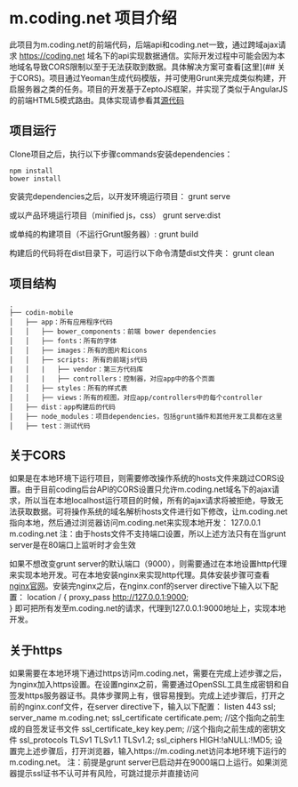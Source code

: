 # m.coding.net 项目介绍
此项目为m.coding.net的前端代码，后端api和coding.net一致，通过跨域ajax请求 https://coding.net 域名下的api实现数据通信。实际开发过程中可能会因为本地域名导致CORS限制以至于无法获取到数据。具体解决方案可查看[这里](## 关于CORS)。项目通过Yeoman生成代码模版，并可使用Grunt来完成类似构建，开启服务器之类的任务。项目的开发基于ZeptoJS框架，并实现了类似于AngularJS的前端HTML5模式路由。具体实现请参看其[源代码](app/scripts/router.coffee)

## 项目运行
Clone项目之后，执行以下步骤commands安装dependencies：

    npm install
    bower install
    
安装完dependencies之后，以开发环境运行项目：
    grunt serve

或以产品环境运行项目（minified js，css）
    grunt serve:dist
    
或单纯的构建项目（不运行Grunt服务器）:
    grunt build

构建后的代码将在dist目录下，可运行以下命令清楚dist文件夹：
    grunt clean
    
## 项目结构   
    .
    ├── codin-mobile
    │   ├── app：所有应用程序代码
    │   │   ├── bower_components：前端 bower dependencies
    │   │   ├── fonts：所有的字体
    │   │   ├── images：所有的图片和icons
    │   │   ├── scripts: 所有的前端js代码  
    |   │   |   ├── vendor：第三方代码库
    |   │   |   ├── controllers：控制器，对应app中的各个页面
    │   │   ├── styles：所有的样式表
    │   │   ├── views：所有的视图，对应app/controllers中的每个controller
    │   ├── dist：app构建后的代码
    │   ├── node_modules：项目dependencies，包括grunt插件和其他开发工具都在这里
    │   ├── test：测试代码

## 关于CORS
如果是在本地环境下运行项目，则需要修改操作系统的hosts文件来跳过CORS设置。由于目前coding后台API的CORS设置只允许m.coding.net域名下的ajax请求，所以当在本地localhost运行项目的时候，所有的ajax请求将被拒绝，导致无法获取数据。可将操作系统的域名解析hosts文件进行如下修改，让m.coding.net指向本地，然后通过浏览器访问m.coding.net来实现本地开发：
    127.0.0.1       m.coding.net
注：由于hosts文件不支持端口设置，所以上述方法只有在当grunt server是在80端口上监听时才会生效

如果不想改变grunt server的默认端口（9000），则需要通过在本地设置http代理来实现本地开发。可在本地安装nginx来实现http代理。具体安装步骤可查看[nginx官网](http://wiki.nginx.org/Install)。安装完nginx之后，在nginx.conf的server directive下输入以下配置：
    location / {
        proxy_pass http://127.0.0.1:9000;        
    }
即可把所有发至m.coding.net的请求，代理到127.0.0.1:9000地址上，实现本地开发。

## 关于https
如果需要在本地环境下通过https访问m.coding.net，需要在完成上述步骤之后，为nginx加入https设置。在设置nginx之前，需要通过OpenSSL工具生成密钥和自签发https服务器证书。具体步骤网上有，很容易搜到。完成上述步骤后，打开之前的nginx.conf文件，在server directive下，输入以下配置：
    listen              443 ssl;
    server_name         m.coding.net;
    ssl_certificate     certificate.pem; //这个指向之前生成的自签发证书文件
    ssl_certificate_key key.pem; //这个指向之前生成的密钥文件
    ssl_protocols       TLSv1 TLSv1.1 TLSv1.2;
    ssl_ciphers         HIGH:!aNULL:!MD5;
设置完上述步骤后，打开浏览器，输入https://m.coding.net访问本地环境下运行的m.coding.net。
注：前提是grunt server已启动并在9000端口上运行。如果浏览器提示ssl证书不认可并有风险，可跳过提示并直接访问

